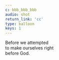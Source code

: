 ```yaml
---
c: bbb_bbb_bbb
audio: shot
return_link: 'cc'
type: balloon
keys: 1
---
```

Before we attempted<br>
to make ourselves right<br>
before God.
